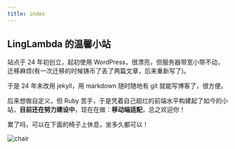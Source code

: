```yaml
---
title: index
---
```


## LingLambda 的温馨小站

站点于 24 年初创立，起初使用 WordPress，很漂亮，但服务器带宽小带不动，迁移麻烦(有一次迁移的时候铸币了丢了两篇文章，后来重新写了)。

于是 24 年末改用 jekyll，用 markdown 随时随地有 git 就能写博客了，很方便。

后来想做自定义，但 Ruby 苦手，于是凭着自己超烂的前端水平构建起了如今的小站，**目前还在努力建设中**，现在在做：**移动端适配**，总之欢迎你！

累了吗，可以在下面的椅子上休息，坐多久都可以！

![chair](/assets/images/chair.webp "看起来很结实的椅子")
